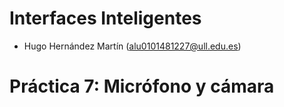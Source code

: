 # Interfaces Inteligentes

- Hugo Hernández Martín (alu0101481227@ull.edu.es)

# Práctica 7: Micrófono y cámara
